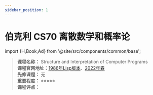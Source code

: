 ```yaml
---
sidebar_position: 1
---
```


# 伯克利 CS70 离散数学和概率论

import {H,Book,Ad} from '@site/src/components/common/base';


>**课程名称：** Structure and Interpretation of Computer Programs  
**课程官网地址：**[1986年Lisp版本](https://inst.eecs.berkeley.edu/~cs61c/su21/)、[2022年春](https://cs61c.org/sp22/)  
**先修课程：** 无  
**重要程度：** ※※※※※  
**课程评点：** 




<Comment></Comment>

